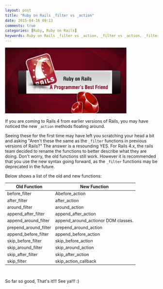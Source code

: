 ```yaml
---
layout: post
title: "Ruby on Rails _filter vs _action"
date: 2015-04-16 09:13
comments: true
categories: [Ruby, Ruby on Rails]
keywords: Ruby on Rails _filter vs _action, _filter vs _action, _filter, _action
---
```


<p>
  <img src="/images/ruby_on_rails.png" width="400" alt="Ruby on Rails _filter vs _action" />
</p>

<p>
  If you are coming to Rails 4 from earlier versions of Rails, you may have noticed the new <code>_action</code> methods floating around.
</p>

<p>
  Seeing these for the first time may have left you scratching your head a bit and asking "Aren't these the same as the <code>_filter</code> functions in previous versions of Rails?" The answer is a resounding YES. For Rails 4.x, the rails team decided to rename the functions to better describe what they are doing. Don't worry, the old functions still work. However it is recommended that you use the new syntax going forward, as the <code>_filter</code> functions may be deprecated in the future.
</p>

<p>
  Below shows a list of the old and new functions:
</p>

Old Function | New Function
--- | ---
before_filter | Abefore_action
after_filter | after_action
around_filter | around_action
append_after_filter | append_after_action
append_around_filter | append_around_actionor DOM classes.
prepend_around_filter | prepend_around_action
append_before_filter | append_before_action
skip_before_filter | skip_before_action
skip_around_filter | skip_around_action
skip_after_filter | skip_after_action
skip_filter | skip_action_callback

<br/>

<p>
  So far so good, That's it!!! See ya!!! :)
</p>
